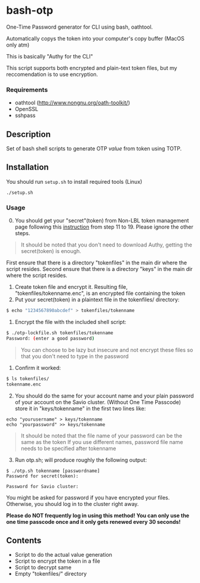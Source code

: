 # bash-otp
One-Time Password generator for CLI using bash, oathtool.

Automatically copys the token into your computer's copy buffer (MacOS only atm)

This is basically "Authy for the CLI"

This script supports both encrypted and plain-text token files, but my reccomendation is to use encryption.

### Requirements

* oathtool (http://www.nongnu.org/oath-toolkit/)
* OpenSSL
* sshpass

## Description

Set of bash shell scripts to generate OTP *value* from token using TOTP.

## Installation
You should run `setup.sh` to install required tools (Linux)
```
./setup.sh
```

### Usage

0. You should get your "secret"(token) from Non-LBL token management page following this [instruction](http://research-it.berkeley.edu/services/high-performance-computing/using-authy-desktop-computer-generate-one-time-passwords-savio) from step 11 to 19. Please ignore the other steps.
> It should be noted that you don't need to download Authy, getting the secret(token) is enough.

First ensure that there is a directory "tokenfiles" in the main dir where the script resides.
Second ensure that there is a directory "keys" in the main dir where the script resides.

1. Create token file and encrypt it. Resulting file, "tokenfiles/tokenname.enc", is an encrypted file containing the token
  1. Put your secret(token) in a plaintext file in the tokenfiles/ directory:
  ```bash
  $ echo "1234567890abcdef" > tokenfiles/tokenname
  ```
  
  1. Encrypt the file with the included shell script:
  ```bash
  $ ./otp-lockfile.sh tokenfiles/tokenname
  Password: (enter a good password)
  ```
  > You can choose to be lazy but insecure and not encrypt these files so that you don't need to type in the password 
  1. Confirm it worked:
  ```bash
  $ ls tokenfiles/
  tokenname.enc
  ```

  2. You should do the same for your account name and your plain password of your account on the Savio cluster. (Without One Time Passcode)
  store it in "keys/tokenname" in the first two lines like:
  ```
  echo "yourusername" > keys/tokenname
  echo "yourpassword" >> keys/tokenname
  ```
  > It should be noted that the file name of your password can be the same as the token
  If you use different names, password file name needs to be specified after tokenname

3. Run otp.sh; will produce roughly the following output:
  ```
$ ./otp.sh tokenname [passwordname]
Password for secret(token): 

Password for Savio cluster: 
  ```
  
  You might be asked for password if you have encrypted your files.  Otherwise, you should log in to the cluster right away.

  **Please do NOT frequently log in using this method! You can only use the one time passcode once and it only gets renewed every 30 seconds!**

## Contents

* Script to do the actual value generation
* Script to encrypt the token in a file
* Script to decrypt same
* Empty "tokenfiles/" directory

